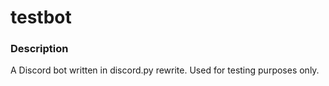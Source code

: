 # testbot
### Description
A Discord bot written in discord.py rewrite. Used for testing purposes only.
